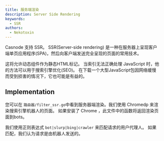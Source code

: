 ```yaml
---
title: 服务端渲染
description: Server Side Rendering
keywords:
  - SSR
authors:
  - Nekotoxin
---
```


Casnode 支持 SSR。 SSR(Server-side rendering) 是一种在服务器上呈现客户端单页应用程序(SPA)，然后向客户端发送完全呈现的页面的常用技术。

这将允许动态组件作为静态HTML标记。 当索引无法正确处理 JavaScript 时，他的方法可以用于搜索引擎优化(SEO)。 在下载一个大型JavaScript包因网络缓慢而受到损害的情况下，它也可能是有益的。

## Implementation

您可以在 `路由器/filter_ssr.go`中看到服务器端渲染。我们使用 Chromedp 来渲染搜索引擎机器人的页面。 如果安装了 Chrome ，此文件中的函数将返回渲染页面到bots。

我们使用正则表达式 `bot|slurp|bing|crawler` 来匹配请求的用户代理人。 如果匹配，我们认为请求是由机器人发送的。
